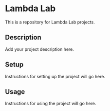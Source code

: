 # Lambda Lab

This is a repository for Lambda Lab projects.

## Description

Add your project description here.

## Setup

Instructions for setting up the project will go here.

## Usage

Instructions for using the project will go here. 
